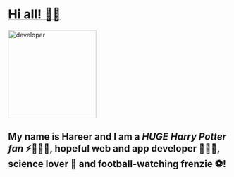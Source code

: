 # <ins> Hi all! 👋🏻 </ins>

<img src= "https://user-images.githubusercontent.com/70807684/120706497-15448680-c4b1-11eb-9427-2ba21a41d452.png" alt= "developer" width= "200"/>

## My name is Hareer and I am a ***HUGE Harry Potter fan*** ⚡🧙🏻‍♂️, hopeful web and app developer 👩🏻‍💻, science lover 🔬 and football-watching frenzie ⚽!




